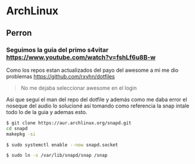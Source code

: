 # ArchLinux
## Perron
### Seguimos la guia del primo s4vitar https://www.youtube.com/watch?v=fshLf6u8B-w

Como los repos estan actualizados del payo del awesome a mi me dio problemas https://github.com/rxyhn/dotfiles 
> No me dejaba seleccionar awesome en el login

Asi que seguí el man del repo del dotfile y además como me daba error el noseque del audio lo solucioné así tomando como referencia la snap intale todo lo de la guia y ademas esto.
```bash
$ git clone https://aur.archlinux.org/snapd.git
cd snapd
makepkg -si

$ sudo systemctl enable --now snapd.socket

$ sudo ln -s /var/lib/snapd/snap /snap
```
